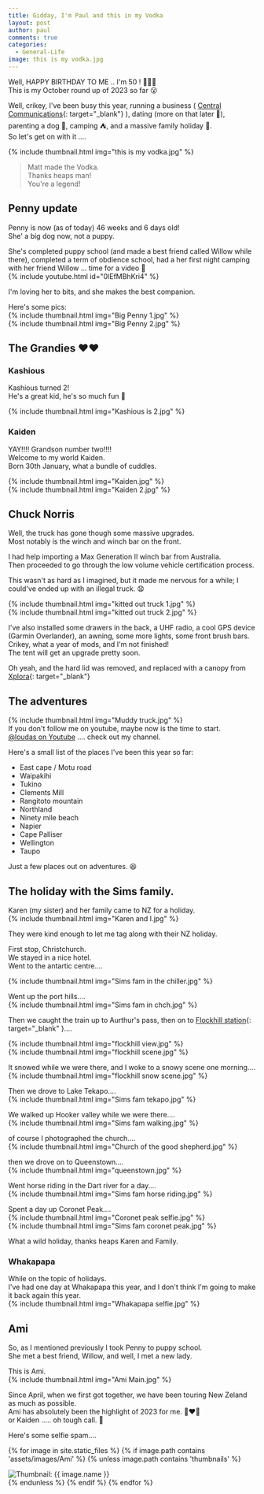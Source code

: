 ```yaml
---
title: Gidday, I'm Paul and this in my Vodka
layout: post
author: paul
comments: true
categories:
  - General-Life
image: this is my vodka.jpg
---
```

Well, HAPPY BIRTHDAY TO ME .. I'm 50 ! 🎂🎉🎉  
This is my October round up of 2023 so far 😮

Well, crikey, I've been busy this year, running a business ( [Central Communications](https://www.centralcomms.nz/){: target="_blank"} ), dating (more on that later 👧), parenting a dog 🐶, camping ⛺, and a massive family holiday 🛬.  
So let's get on with it ....   

{% include thumbnail.html img="this is my vodka.jpg" %}  
>  
> Matt made the Vodka.  
> Thanks heaps man!   
> You're a legend!  

## Penny update
Penny is now (as of today) 46 weeks and 6 days old!  
She' a big dog now, not a puppy.  

She's completed puppy school (and made a best friend called Willow while there), completed a term of obdience school, had a her first night camping with her friend Willow ... time for a video 🥰  
{% include youtube.html id="0lEfMBhKri4" %}  
  
I'm loving her to bits, and she makes the best companion.  

Here's some pics:  
{% include thumbnail.html img="Big Penny 1.jpg" %}  
{% include thumbnail.html img="Big Penny 2.jpg" %}  

## The Grandies ❤️❤️ 
### Kashious
Kashious turned 2!  
He's a great kid, he's so much fun 🤪  

{% include thumbnail.html img="Kashious is 2.jpg" %}  

### Kaiden
YAY!!!! Grandson number two!!!!  
Welcome to my world Kaiden.  
Born 30th January, what a bundle of cuddles.  

{% include thumbnail.html img="Kaiden.jpg" %}  
{% include thumbnail.html img="Kaiden 2.jpg" %}  

## Chuck Norris
Well, the truck has gone though some massive upgrades.  
Most notably is the winch and winch bar on the front.  

I had help importing a Max Generation II winch bar from Australia.  
Then proceeded to go through the low volume vehicle certification process.  

This wasn't as hard as I imagined, but it made me nervous for a while; I could've ended up with an illegal truck. 😧  

{% include thumbnail.html img="kitted out truck 1.jpg" %}  
{% include thumbnail.html img="kitted out truck 2.jpg" %}  

I've also installed some drawers in the back, a UHF radio, a cool GPS device (Garmin Overlander), an awning, some more lights, some front brush bars.  
Crikey, what a year of mods, and I'm not finished!  
The tent will get an upgrade pretty soon.  

Oh yeah, and the hard lid was removed, and replaced with a canopy from [Xplora](https://xplora.co.nz/){: target="_blank"}

## The adventures 
{% include thumbnail.html img="Muddy truck.jpg" %}  
If you don't follow me on youtube, maybe now is the time to start.  
[@loudas on Youtube](https://www.youtube.com/@loudas) .... check out my channel.  

Here's a small list of the places I've been this year so far:
* East cape / Motu road
* Waipakihi 
* Tukino 
* Clements Mill
* Rangitoto mountain
* Northland
* Ninety mile beach
* Napier
* Cape Palliser
* Wellington
* Taupo

Just a few places out on adventures. 😆  

## The holiday with the Sims family.
Karen (my sister) and her family came to NZ for a holiday.  
{% include thumbnail.html img="Karen and I.jpg" %}  

They were kind enough to let me tag along with their NZ holiday.  

First stop, Christchurch.  
We stayed in a nice hotel.  
Went to the antartic centre....   

{% include thumbnail.html img="Sims fam in the chiller.jpg" %}  

Went up the port hills....   
{% include thumbnail.html img="Sims fam in chch.jpg" %}  

Then we caught the train up to Aurthur's pass, then on to [Flockhill station](https://www.flockhillnz.com/){: target="_blank" }....   

{% include thumbnail.html img="flockhill view.jpg" %}  
{% include thumbnail.html img="flockhill scene.jpg" %}  

It snowed while we were there, and I woke to a snowy scene one morning....   
{% include thumbnail.html img="flockhill snow scene.jpg" %}  

Then we drove to Lake Tekapo....  
{% include thumbnail.html img="Sims fam tekapo.jpg" %}  

We walked up Hooker valley while we were there....   
{% include thumbnail.html img="Sims fam walking.jpg" %}  

of course I photographed the church....  
{% include thumbnail.html img="Church of the good shepherd.jpg" %}  

then we drove on to Queenstown....   
{% include thumbnail.html img="queenstown.jpg" %}  

Went horse riding in the Dart river for a day....   
{% include thumbnail.html img="Sims fam horse riding.jpg" %}  

Spent a day up Coronet Peak....   
{% include thumbnail.html img="Coronet peak selfie.jpg" %}  
{% include thumbnail.html img="Sims fam coronet peak.jpg" %}  

What a wild holiday, thanks heaps Karen and Family.  

### Whakapapa
While on the topic of holidays.  
I've had one day at Whakapapa this year, and I don't think I'm going to make it back again this year.  
{% include thumbnail.html img="Whakapapa selfie.jpg" %}  

## Ami 

So, as I mentioned previously I took Penny to puppy school.  
She met a best friend, Willow, and well, I met a new lady.  

This is Ami.  
{% include thumbnail.html img="Ami Main.jpg" %}  

Since April, when we first got together, we have been touring New Zeland as much as possible.  
Ami has absolutely been the highlight of 2023 for me. 👩‍❤️‍👨  
or Kaiden ..... oh tough call. 👶  


Here's some selfie spam....  

<div class="masonrygallery card-columns no-gutters">

 {% for image in site.static_files %}
 {% if image.path contains 'assets/images/Ami' %}
 {% unless image.path contains 'thumbnails' %}
 <div class="card">
  <div class="thumbnail">
   <img src="{{ site.url }}/{{ image.basename | prepend: 'assets/images/Ami/thumbnails/' | append: image.extname }}" alt="Thumbnail: {{ image.name }}" rel="lightbox" class="thumbnail">
  </div>
 </div>
 {% endunless %}
 {% endif %}
 {% endfor %}
</div>
